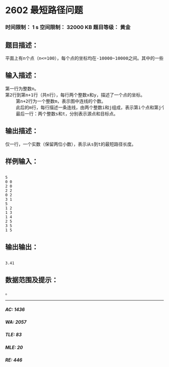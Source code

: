 # 2602 最短路径问题   
### 时间限制： 1 s     空间限制： 32000 KB     题目等级： 黄金  
## 题目描述：  

<pre>
平面上有n个点（n<=100），每个点的坐标均在-10000~10000之间。其中的一些点之间有连线。若有连线，则表示可从一个点到达另一个点，即两点间有通路，通路的距离为两点间的直线距离。现在的任务是找出从一点到另一点之间的最短路径。
</pre>
  
  
## 输入描述：  

<pre>
第一行为整数n。
第2行到第n+1行（共n行），每行两个整数x和y，描述了一个点的坐标。
    第n+2行为一个整数m，表示图中连线的个数。
    此后的m行，每行描述一条连线，由两个整数i和j组成，表示第i个点和第j个点之间有连线。
    最后一行：两个整数s和t，分别表示源点和目标点。
</pre>
  
  
## 输出描述：  

<pre>
仅一行，一个实数（保留两位小数），表示从s到t的最短路径长度。
</pre>
  
  
## 样例输入：  

<pre><code>
5
0 0
2 0
2 2
0 2
3 1
5
1 2
1 3
1 4
2 5
3 5
1 5
</code></pre>
  
  
## 输出输出：  

<pre><code>
3.41
</code></pre>
  
  
## 数据范围及提示：  

<pre>
。
</pre>
  
  
***  

##### AC: 1436  
##### WA: 2057  
##### TLE: 83  
##### MLE: 20  
##### RE: 446  
